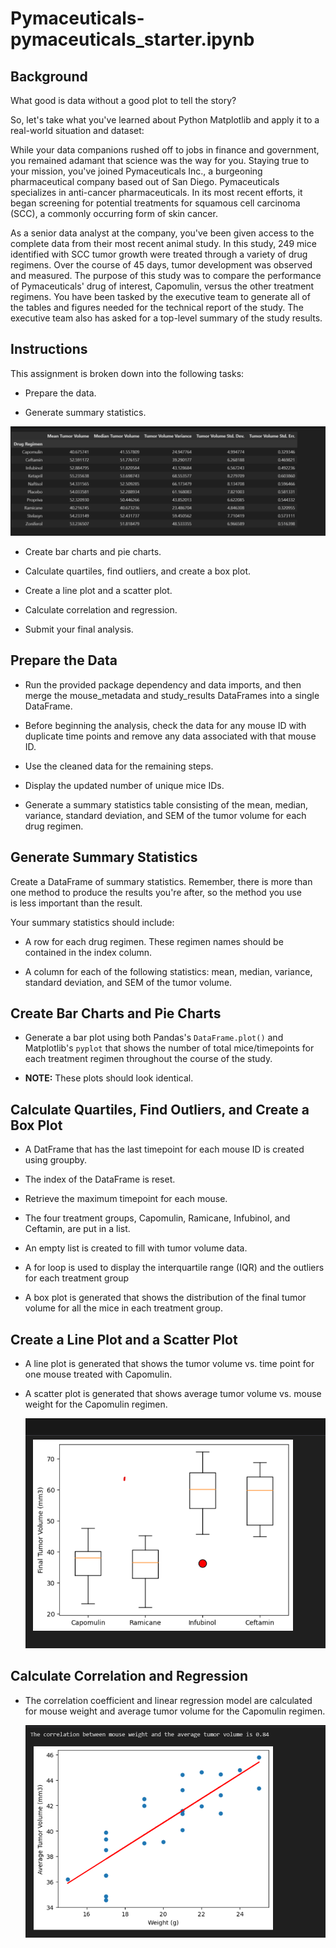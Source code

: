 # Pymaceuticals-pymaceuticals_starter.ipynb


## Background

What good is data without a good plot to tell the story?

So, let's take what you've learned about Python Matplotlib and apply it to a real-world situation and dataset:

While your data companions rushed off to jobs in finance and government, you remained adamant that science was the way for you. Staying true to your mission, you've joined Pymaceuticals Inc., a burgeoning pharmaceutical company based out of San Diego. Pymaceuticals specializes in anti-cancer pharmaceuticals. In its most recent efforts, it began screening for potential treatments for squamous cell carcinoma (SCC), a commonly occurring form of skin cancer.

As a senior data analyst at the company, you've been given access to the complete data from their most recent animal study. In this study, 249 mice identified with SCC tumor growth were treated through a variety of drug regimens. Over the course of 45 days, tumor development was observed and measured. The purpose of this study was to compare the performance of Pymaceuticals' drug of interest, Capomulin, versus the other treatment regimens. You have been tasked by the executive team to generate all of the tables and figures needed for the technical report of the study. The executive team also has asked for a top-level summary of the study results.

## Instructions

  This assignment is broken down into the following tasks:

  * Prepare the data.

  * Generate summary statistics.

  ![image](./image2.png)

  * Create bar charts and pie charts.

  * Calculate quartiles, find outliers, and create a box plot.

  * Create a line plot and a scatter plot.

  * Calculate correlation and regression.

  * Submit your final analysis.

## Prepare the Data

  * Run the provided package dependency and data imports, and then merge the mouse_metadata and study_results DataFrames into a single DataFrame.

  * Before beginning the analysis, check the data for any mouse ID with duplicate time points and remove any data associated with that mouse ID.

  * Use the cleaned data for the remaining steps.

  * Display the updated number of unique mice IDs.

  * Generate a summary statistics table consisting of the mean, median, variance, standard deviation, and SEM of the tumor volume for each drug 
    regimen.

## Generate Summary Statistics

   Create a DataFrame of summary statistics. Remember, there is more than one method to produce the results you're after, so the method you use  
   is less important than the result.

   Your summary statistics should include:

  * A row for each drug regimen. These regimen names should be contained in the index column.

  * A column for each of the following statistics: mean, median, variance, standard deviation, and SEM of the tumor volume.


## Create Bar Charts and Pie Charts

  * Generate a bar plot using both Pandas's `DataFrame.plot()` and Matplotlib's `pyplot` that shows  the number of total mice/timepoints for   
    each treatment regimen throughout the course of the study.

  * **NOTE:** These plots should look identical.

 ## Calculate Quartiles, Find Outliers, and Create a Box Plot 

  * A DatFrame that has the last timepoint for each mouse ID is created using groupby.

  * The index of the DataFrame is reset. 
  
  * Retrieve the maximum timepoint for each mouse. 

  * The four treatment groups, Capomulin, Ramicane, Infubinol, and Ceftamin, are put in a list. 

  * An empty list is created to fill with tumor volume data. 

  * A for loop is used to display the interquartile range (IQR) and the outliers for each treatment group 

  * A box plot is generated that shows the distribution of the final tumor volume for all the mice in each treatment group.


  ## Create a Line Plot and a Scatter Plot
  * A line plot is generated that shows the tumor volume vs. time point for one mouse treated with Capomulin. 

  * A scatter plot is generated that shows average tumor volume vs. mouse weight for the Capomulin regimen. 

    ![image](./image1.png)

## Calculate Correlation and Regression

  * The correlation coefficient and linear regression model are calculated for mouse weight and average tumor volume for the Capomulin regimen. 

    ![image](./image.png)